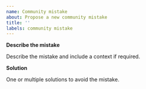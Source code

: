 ```yaml
---
name: Community mistake
about: Propose a new community mistake
title: ''
labels: community mistake
---
```


**Describe the mistake**

Describe the mistake and include a context if required.

**Solution**

One or multiple solutions to avoid the mistake.
